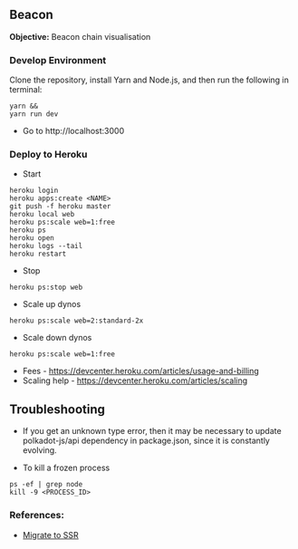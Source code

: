 ## Beacon

**Objective:** Beacon chain visualisation

### Develop Environment

Clone the repository, install Yarn and Node.js, and then run the following in terminal:
```
yarn &&
yarn run dev
```

* Go to http://localhost:3000

### Deploy to Heroku

* Start
```
heroku login
heroku apps:create <NAME>
git push -f heroku master
heroku local web
heroku ps:scale web=1:free
heroku ps
heroku open
heroku logs --tail
heroku restart
```

* Stop
```
heroku ps:stop web
```

* Scale up dynos
```
heroku ps:scale web=2:standard-2x
```

* Scale down dynos
```
heroku ps:scale web=1:free
```

* Fees - https://devcenter.heroku.com/articles/usage-and-billing
* Scaling help - https://devcenter.heroku.com/articles/scaling

## Troubleshooting

* If you get an unknown type error, then it may be necessary to update polkadot-js/api dependency in package.json, since it is constantly evolving.

* To kill a frozen process
```
ps -ef | grep node
kill -9 <PROCESS_ID>
```

### References:

* [Migrate to SSR](https://dev.to/kedar9/creating-a-node-app-with-react-webpack-4-babel-7-express-and-sass-3mae)